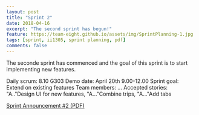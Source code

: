 ```yaml
---
layout: post
title: "Sprint 2"
date: 2018-04-16
excerpt: "The second sprint has begun!"
feature: https://team-eight.github.io/assets/img/SprintPlanning-1.jpg
tags: [sprint, ii1305, sprint planning, pdf]
comments: false
---
```


The seconde sprint has commenced and the goal of this sprint is to start implementing new features.

Daily scrum: 8.10 G303
Demo date: April 20th 9.00-12.00
Sprint goal: Extend on existing features
Team members: ...
Accepted stories: "A.."Design UI for new features, "A..."Combine trips, "A..."Add tabs 

[Sprint Announcement #2 (PDF)]()
